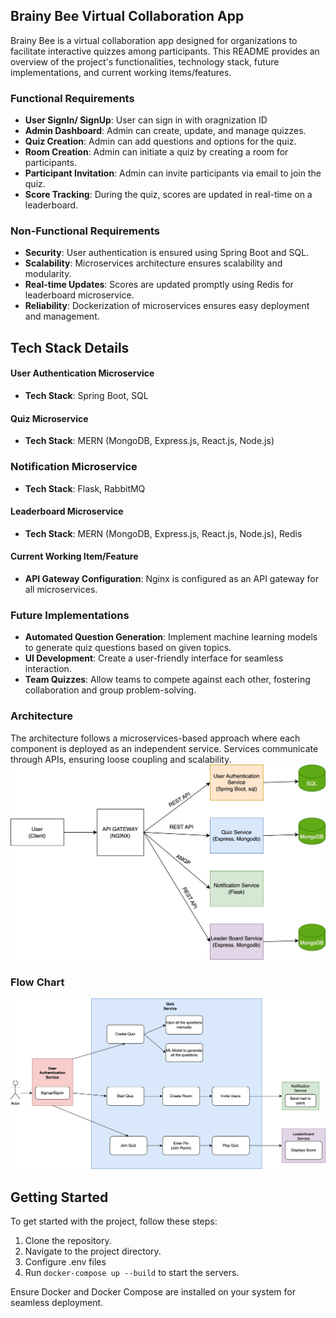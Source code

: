 ## Brainy Bee Virtual Collaboration App

Brainy Bee is a virtual collaboration app designed for organizations to facilitate interactive quizzes among participants. This README provides an overview of the project's functionalities, technology stack, future implementations, and current working items/features.

### Functional Requirements

- **User SignIn/ SignUp**: User can sign in with oragnization ID
- **Admin Dashboard**: Admin can create, update, and manage quizzes.
- **Quiz Creation**: Admin can add questions and options for the quiz.
- **Room Creation**: Admin can initiate a quiz by creating a room for participants.
- **Participant Invitation**: Admin can invite participants via email to join the quiz.
- **Score Tracking**: During the quiz, scores are updated in real-time on a leaderboard.

### Non-Functional Requirements

- **Security**: User authentication is ensured using Spring Boot and SQL.
- **Scalability**: Microservices architecture ensures scalability and modularity.
- **Real-time Updates**: Scores are updated promptly using Redis for leaderboard microservice.
- **Reliability**: Dockerization of microservices ensures easy deployment and management.


## Tech Stack Details

#### User Authentication Microservice
- **Tech Stack**: Spring Boot, SQL

#### Quiz Microservice
- **Tech Stack**: MERN (MongoDB, Express.js, React.js, Node.js)

### Notification Microservice
- **Tech Stack**: Flask, RabbitMQ

#### Leaderboard Microservice
- **Tech Stack**: MERN (MongoDB, Express.js, React.js, Node.js), Redis

#### Current Working Item/Feature

- **API Gateway Configuration**: Nginx is configured as an API gateway for all microservices.


### Future Implementations

- **Automated Question Generation**: Implement machine learning models to generate quiz questions based on given topics.
- **UI Development**: Create a user-friendly interface for seamless interaction.
- **Team Quizzes**: Allow teams to compete against each other, fostering collaboration and group problem-solving.

### Architecture 

The architecture follows a microservices-based approach where each component is deployed as an independent service. Services communicate through APIs, ensuring loose coupling and scalability.
![Architecture Diagram](Architecturediagram.jpg)

### Flow Chart
![Use Case Diagram](UseCase.jpg)

## Getting Started

To get started with the project, follow these steps:

1. Clone the repository.
2. Navigate to the project directory.
3. Configure .env files
4. Run `docker-compose up --build` to start the servers.

Ensure Docker and Docker Compose are installed on your system for seamless deployment.

